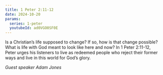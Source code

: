 ```yaml
---
title: 1 Peter 2:11-12
date: 2024-10-20
params:
  series: 1-peter
  youtubeId: ad0VGO0SF0E
---
```


Is a Christian’s life supposed to change? If so, how is that change possible? What is life with God meant to look like here and now? In 1 Peter 2:11-12, Peter urges his listeners to live as redeemed people who reject their former ways and live in this world for God’s glory.

_Guest speaker Adam Jones_
